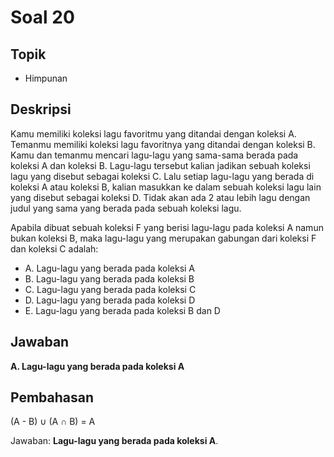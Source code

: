 # Soal 20

## Topik

* Himpunan

## Deskripsi

Kamu memiliki koleksi lagu favoritmu yang ditandai dengan koleksi A. Temanmu memiliki koleksi lagu favoritnya yang ditandai dengan koleksi B. Kamu dan temanmu mencari lagu-lagu yang sama-sama berada pada koleksi A dan koleksi B. Lagu-lagu tersebut kalian jadikan sebuah koleksi lagu yang disebut sebagai koleksi C. Lalu setiap lagu-lagu yang berada di koleksi A atau koleksi B, kalian masukkan ke dalam sebuah koleksi lagu lain yang disebut sebagai koleksi D. Tidak akan ada 2 atau lebih lagu dengan judul yang sama yang berada pada sebuah koleksi lagu.

Apabila dibuat sebuah koleksi F yang berisi lagu-lagu pada koleksi A namun bukan koleksi B, maka lagu-lagu yang merupakan gabungan dari koleksi F dan koleksi C adalah:

* A. Lagu-lagu yang berada pada koleksi A
* B. Lagu-lagu yang berada pada koleksi B
* C. Lagu-lagu yang berada pada koleksi C
* D. Lagu-lagu yang berada pada koleksi D
* E. Lagu-lagu yang berada pada koleksi B dan D

## Jawaban

**A. Lagu-lagu yang berada pada koleksi A**

## Pembahasan

(A - B) &cup; (A &cap; B) = A

Jawaban: **Lagu-lagu yang berada pada koleksi A**.